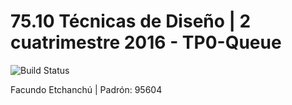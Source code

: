 # 75.10 Técnicas de Diseño | 2 cuatrimestre 2016 - TP0-Queue
![Build Status](https://travis-ci.org/FacuEt/TP0-95604-Queue.svg?branch=master) 

Facundo Etchanchú | Padrón: 95604

